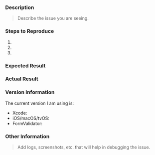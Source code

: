 ### Description

> Describe the issue you are seeing.

### Steps to Reproduce

1.
2.
3. 

### Expected Result

### Actual Result

### Version Information

The current version I am using is:

- Xcode:
- iOS/macOS/tvOS:
- FormValidator:

### Other Information

> Add logs, screenshots, etc. that will help in debugging the issue.
